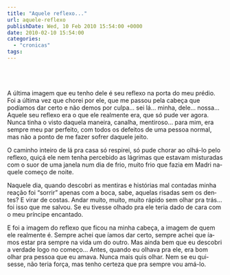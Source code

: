 ```yaml
---
title: "Aquele reflexo..."
url: aquele-reflexo
publishDate: Wed, 10 Feb 2010 15:54:00 +0000
date: 2010-02-10 15:54:00
categories: 
  - "cronicas"
tags: 
---
```

<div><span></span><br><span><br></span><br><span>A última imagem que eu tenho dele é seu reflexo na porta do meu prédio. Foi a última vez que chorei por ele, que me passou pela cabeça que podíamos dar certo e não demos por culpa... sei lá... minha, dele... nossa...</span></div><div><span lang="PT-BR">Aquele seu reflexo era o que ele realmente era, que só pude ver agora. Nunca tinha o visto daquela maneira, canalha, mentiroso... para mim, era sempre meu par perfeito, com todos os defeitos de uma pessoa normal, mas não a ponto de me fazer sofrer daquele jeito.<p></p></span></div><div><span lang="PT-BR">O caminho inteiro de lá pra casa só respirei, só pude chorar ao olhá-lo pelo reflexo, quiçá ele nem tenha percebido as lágrimas que estavam misturadas com o suor de uma janela num dia de frio, muito frio que fazia em Madri naquele começo de noite.<p></p></span></div><div><span lang="PT-BR">Naquele dia, quando descobri as mentiras e histórias mal contadas minha reação foi “sorrir” apenas com a boca, sabe, aquelas risadas sem os dentes? E virar de costas. Andar muito, muito, muito rápido sem olhar pra trás... foi isso que me salvou. Se eu tivesse olhado pra ele teria dado de cara com o meu príncipe encantado. <p></p></span></div><div><span lang="PT-BR">E foi a imagem do reflexo que ficou na minha cabeça, a imagem de quem ele realmente é. Sempre achei que íamos dar certo, sempre achei que íamos estar pra sempre na vida um do outro. Mas ainda bem que eu descobri a verdade logo no começo... Antes, quando eu olhava pra ele, era bom olhar pra pessoa que eu amava. Nunca mais quis olhar. Nem se eu quisesse, não teria força, mas tenho certeza que pra sempre vou amá-lo.</span><br><span lang="PT-BR"><br></span><br><span lang="PT-BR"><br></span></div>
